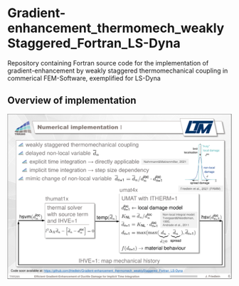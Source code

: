 # Gradient-enhancement_thermomech_weaklyStaggered_Fortran_LS-Dyna
Repository containing Fortran source code for the implementation of gradient-enhancement by weakly staggered thermomechanical coupling in commerical FEM-Software, exemplified for LS-Dyna

## Overview of implementation


<img src="https://github.com/jfriedlein/Gradient-enhancement_thermomech_weaklyStaggered_Fortran_LS-Dyna/blob/main/images/Gradient-enhancement%20-%20Numerical%20implementation%20-%20overview.png" width="1000">
